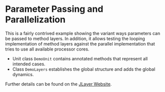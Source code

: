 # Parameter Passing and Parallelization

This is a fairly contrived example showing the variant ways 
parameters can be passed to method layers. 
In addition, it allows testing the looping implementation of method layers 
against the parallel implementation that tries to use all available processor cores. 

- Unit class `DemoUnit` contains annotated methods that represent all intended cases.
- Class `DemoLayers` establishes the global structure and adds the global dynamics.

Further details  can be found on the [JLayer Website](http://www.jlayer.org/example_RuntimeDemo_Notes.html).


